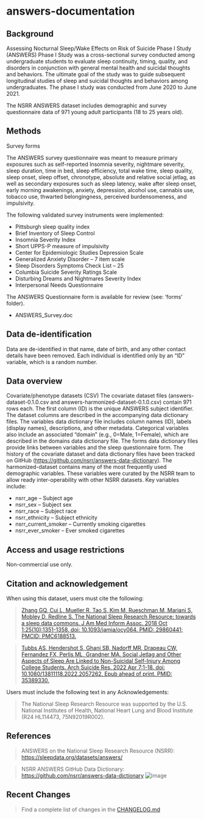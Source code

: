 # answers-documentation

## Background
Assessing Nocturnal Sleep/Wake Effects on Risk of Suicide Phase I Study (ANSWERS) Phase I Study was a cross-sectional survey conducted among undergraduate students to evaluate sleep continuity, timing, quality, and disorders in conjunction with general mental health and suicidal thoughts and behaviors. The ultimate goal of the study was to guide subsequent longitudinal studies of sleep and suicidal thoughts and behaviors among undergraduates. The phase I study was conducted from June 2020 to June 2021.

The NSRR ANSWERS dataset includes demographic and survey questionnaire data of 971 young adult participants (18 to 25 years old).
 
## Methods

Survey forms		

The ANSWERS survey questionnaire was meant to measure primary exposures such as self-reported Insomnia severity, nightmare severity, sleep duration, time in bed, sleep efficiency, total wake time, sleep quality, sleep onset, sleep offset, chronotype, absolute and relative social jetlag, as well as secondary exposures such as sleep latency, wake after sleep onset, early morning awakenings, anxiety, depression, alcohol use, cannabis use, tobacco use, thwarted belongingness, perceived burdensomeness, and impulsivity.

The following validated survey instruments were implemented:
-	Pittsburgh sleep quality index
-	Brief Inventory of Sleep Control
-	Insomnia Severity Index
-	Short UPPS-P measure of impulsivity
-	Center for Epidemiologic Studies Depression Scale
-	Generalized Anxiety Disorder – 7 item scale
-	Sleep Disorders Symptoms Check List – 25
-	Columbia Suicide Severity Ratings Scale
-	Disturbing Dreams and Nightmares Severity Index
-	Interpersonal Needs Questionnaire

The ANSWERS Questionnaire form is available for review (see: ‘forms’ folder). 
-	ANSWERS_Survey.doc
 
## Data de-identification
Data are de-identified in that name, date of birth, and any other contact details have been removed. Each individual is identified only by an “ID” variable, which is a random number.

## Data overview
Covariate/phenotype datasets (CSV)
The covariate dataset files (answers- dataset-0.1.0.csv and answers-harmonized-dataset-0.1.0.csv) contain 971 rows each. The first column (ID) is the unique ANSWERS subject identifier. 
The dataset columns are described in the accompanying data dictionary files. The variables data dictionary file includes column names (ID), labels (display names), descriptions, and other metadata. Categorical variables also include an associated “domain” (e.g., 0=Male, 1=Female), which are described in the domains data dictionary file. The forms data dictionary files provide links between variables and the sleep questionnaire form.
The history of the covariate dataset and data dictionary files have been tracked on GitHub (https://github.com/nsrr/answers-data-dictionary). 
The harmonized-dataset contains many of the most frequently used demographic variables. These variables were curated by the NSRR team to allow ready inter-operability with other NSRR datasets. Key variables include:
-	nsrr_age – Subject age
-	nsrr_sex – Subject sex
-	nsrr_race – Subject race
-	nsrr_ethnicity – Subject ethnicity
-	nsrr_current_smoker – Currently smoking cigarettes
-	nsrr_ever_smoker – Ever smoked cigarettes
 
## Access and usage restrictions
Non-commercial use only.
 
## Citation and acknowledgement

When using this dataset, users must cite the following:

> [Zhang GQ, Cui L, Mueller R, Tao S, Kim M, Rueschman M, Mariani S, Mobley D, Redline S. The National Sleep Research Resource: towards a sleep data commons. J Am Med Inform Assoc. 2018 Oct 1;25(10):1351-1358. doi: 10.1093/jamia/ocy064. PMID: 29860441; PMCID: PMC6188513.](https://pubmed.ncbi.nlm.nih.gov/29860441/)

> [Tubbs AS, Hendershot S, Ghani SB, Nadorff MR, Drapeau CW, Fernandez FX, Perlis ML, Grandner MA. Social Jetlag and Other Aspects of Sleep Are Linked to Non-Suicidal Self-Injury Among College Students. Arch Suicide Res. 2022 Apr 7:1-18. doi: 10.1080/13811118.2022.2057262. Epub ahead of print. PMID: 35389330.](https://pubmed.ncbi.nlm.nih.gov/35389330/)

Users must include the following text in any Acknowledgements:
> The National Sleep Research Resource was supported by the U.S. National Institutes of Health, National Heart Lung and Blood Institute (R24 HL114473, 75N92019R002).
 
## References
>	ANSWERS on the National Sleep Research Resource (NSRR): https://sleepdata.org/datasets/answers/

>	NSRR ANSWERS GitHub Data Dictionary: https://github.com/nsrr/answers-data-dictionary
![image](https://user-images.githubusercontent.com/96704544/195895437-d297b386-831a-431b-9a06-f0e4922599b4.png)

## Recent Changes
> Find a complete list of changes in the [CHANGELOG.md](:pages_path:/CHANGELOG.md)
